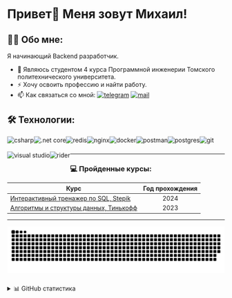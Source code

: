 # Привет👋 Меня зовут Михаил!

## 👩‍💻  Обо мне:

<p align="left">Я начинающий Backend разработчик.<br>
 <ul>
  <li>🌱 Являюсь студентом 4 курса Программной инженерии Томского политехнического университета.</li>
  <!-- <li>🔭</li> -->
  <li>⚡ Хочу освоить профессию и найти работу.</li>
  <li>📫 Как связаться со мной: 
   
   <a href="https://t.me/michael23bnl" target="_blank">
    <img src="https://img.shields.io/static/v1?message=Telegram&logo=telegram&label=&color=2CA5E0&logoColor=white&labelColor=&style=for-the-badge" height="25" alt="telegram"/><a/>
    
   <!-- <a href="mailto:b2seversk70rus@gmail.com" target="_blank">
    <img src="https://img.shields.io/static/v1?message=Gmail&logo=gmail&label=&color=E25747&logoColor=white&labelColor=&style=for-the-badge" height="25"   alt="gmail"  /><a/> -->

   <a href="mailto:mikhail.malyshev.2002@mail.ru" target="_blank">
    <img src="https://img.shields.io/static/v1?message=Mail&logo=maildotru&label=&color=0077ff&logoColor=white&labelColor=&style=for-the-badge" height="25"   alt="mail"/><a/>
    
  </li>
 </ul> 
</p>

## 🛠 Технологии:

<img align="left" src="https://cdn.jsdelivr.net/gh/devicons/devicon@latest/icons/csharp/csharp-original.svg" height="35" alt="csharp" title="C#"/>
<img align="left" src="https://cdn.jsdelivr.net/gh/devicons/devicon@latest/icons/dotnetcore/dotnetcore-original.svg" height="35" alt=".net core" title=".NET Core"/>
<img align="left" src="https://cdn.jsdelivr.net/gh/devicons/devicon@latest/icons/redis/redis-original.svg" height="35" alt="redis" title="Redis"/>
<!-- <img align="left" src="https://cdn.jsdelivr.net/gh/devicons/devicon@latest/icons/apachekafka/apachekafka-original.svg" height="35" alt="kafka" title="Kafka"/> -->
<!-- <img align="left" src="https://cdn.jsdelivr.net/gh/devicons/devicon@latest/icons/elasticsearch/elasticsearch-original.svg" height="35" alt="elasticsearch" title="Elasticsearch"/> -->
<img align="left" src="https://cdn.jsdelivr.net/gh/devicons/devicon@latest/icons/nginx/nginx-original.svg" height="35" alt="nginx" title="Nginx"/>
<img align="left" src="https://cdn.jsdelivr.net/gh/devicons/devicon@latest/icons/docker/docker-original.svg" height="35" alt="docker" title="Docker"/>
<img align="left" src="https://cdn.jsdelivr.net/gh/devicons/devicon@latest/icons/postman/postman-original.svg" height="35" alt="postman" title="Postman"/>
<!-- <img align="left" src="https://cdn.jsdelivr.net/gh/devicons/devicon@latest/icons/python/python-original.svg" height="35" alt="python" title="Python"/> -->

<img align="left" src="https://cdn.jsdelivr.net/gh/devicons/devicon@latest/icons/postgresql/postgresql-original.svg" height="35" alt="postgres" title="PostgreSQL"/>
<!-- <img align="left" src="https://cdn.jsdelivr.net/gh/devicons/devicon/icons/mysql/mysql-original.svg" height="35" alt="mysql" title="MySQL"/> -->
<!-- <img align="left" src="https://cdn.jsdelivr.net/gh/devicons/devicon@latest/icons/mongodb/mongodb-original.svg" height="35" alt="mongodb" title="MongoDB"/> -->
<img align="left" src="https://cdn.jsdelivr.net/gh/devicons/devicon@latest/icons/git/git-original.svg" height="35" alt="git" title="Git"/>

<img align="left" src="https://cdn.jsdelivr.net/gh/devicons/devicon@latest/icons/visualstudio/visualstudio-original.svg" height="35" alt="visual studio" title="Visual Studio"/>
<img align="left" src="https://cdn.jsdelivr.net/gh/devicons/devicon@latest/icons/rider/rider-original.svg" height="35" alt="rider" title="Rider"/>
<!-- <img align="left" src="https://cdn.jsdelivr.net/gh/devicons/devicon@latest/icons/pycharm/pycharm-original.svg" height="35" alt="pycharm" title="Pycharm"/> -->

<br />
<!-- <br /> -->

###

<!-- <img align="left" src="https://cdn.jsdelivr.net/gh/devicons/devicon/icons/javascript/javascript-original.svg" height="35" alt="javascript" title="JavaScript"/> -->
<!-- <img align="left" src="https://cdn.jsdelivr.net/gh/devicons/devicon/icons/typescript/typescript-original.svg" height="35" alt="typescript" title="TypeScript"/> -->
<!-- <img align="left" src="https://cdn.jsdelivr.net/gh/devicons/devicon/icons/html5/html5-original.svg" height="35" alt="html5" title="HTML5"/> -->
<!-- <img align="left" src="https://cdn.jsdelivr.net/gh/devicons/devicon/icons/css3/css3-original.svg" height="35" alt="css3" title="CSS3"/> -->
<!-- <img align="left" src="https://cdn.jsdelivr.net/gh/devicons/devicon@latest/icons/nextjs/nextjs-original.svg" height="35" alt="next.js" title="Next.js"/> -->
<!-- <img align="left" src="https://cdn.jsdelivr.net/gh/devicons/devicon/icons/react/react-original.svg" height="35" alt="react" title="React"/> -->
<!-- <img align="left" src="https://cdn.jsdelivr.net/gh/devicons/devicon@latest/icons/npm/npm-original-wordmark.svg" height="35" alt="npm" title="npm"/> -->
<!-- <img align="left" src="https://cdn.jsdelivr.net/gh/devicons/devicon@latest/icons/redux/redux-original.svg" height="35" alt="redux" title="Redux"/> -->
<!-- <img align="left" src="https://cdn.jsdelivr.net/gh/devicons/devicon@latest/icons/axios/axios-plain.svg" height="35" alt="axios" title="Axios"/> -->
<!-- <img align="left" src="https://cdn.jsdelivr.net/gh/devicons/devicon@latest/icons/tailwindcss/tailwindcss-original.svg" height="35" alt="tailwind" title="Tailwind"/> -->
<!-- <img align="left" src="https://cdn.jsdelivr.net/gh/devicons/devicon@latest/icons/vitejs/vitejs-original.svg" height="35" alt="vite" title="Vite"/> -->
<!-- <img align="left" src="https://cdn.simpleicons.org/webpack/8DD6F9" height="35" alt="webpack" title="Webpack"/> -->
<!-- <img align="left" src="https://cdn.jsdelivr.net/gh/devicons/devicon@latest/icons/vscode/vscode-original.svg" height="35" alt="vscode" title="Visual Studio Code"/> -->

<!-- <br /> -->
<!-- <br /> -->

---

### 💻 Пройденные курсы:

| Курс                                | Год прохождения |
|-------------------------------------|:---------------:|
| [Интерактивный тренажер по SQL, Stepik](https://stepik.org/cert/2537473) | 2024            |
| [Алгоритмы и структуры данных, Тинькофф](https://cloud.mail.ru/attaches/16877678370841787880%3B0%3B1?folder-id=0&x-email=mikhail.malyshev.2002%40mail.ru&cvg=f) | 2023            |

---

<picture>
  <source media="(prefers-color-scheme: dark)" srcset="https://github.com/michael23bnl/michael23bnl/raw/output/github-snake-dark.svg" />
  <source media="(prefers-color-scheme: light)" srcset="https://github.com/michael23bnl/michael23bnl/raw/output/github-snake.svg" />
  <img alt="github-snake" src="https://github.com/michael23bnl/michael23bnl/raw/output/github-snake.svg" />
</picture>

###

<details>
  <summary>📊 GitHub статистика</summary>

  <div align="center">
  <img src="https://github-readme-stats-rho-nine-43.vercel.app/api?username=michael23bnl&show_icons=true&hide_border=true" height="200" alt="streak graph"  />
  <img src="https://github-readme-stats.vercel.app/api/top-langs/?username=michael23bnl&layout=compact&hide_border=true" height="200" alt="top languages"  />
  </div>

</details>

###
